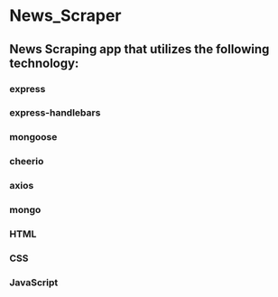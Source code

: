 # News_Scraper

## News Scraping app that utilizes the following technology:

### express
### express-handlebars
### mongoose
### cheerio
### axios
### mongo
### HTML
### CSS
### JavaScript